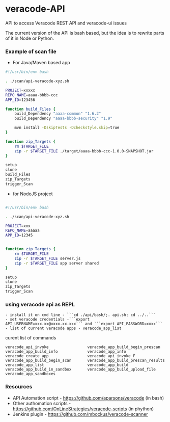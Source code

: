 # veracode-API
API to access Veracode REST API and veracode-ui issues

The current version of the API is bash based, but the idea is to rewrite parts of it in Node or Python.

### Example of scan file

* For Java/Maven based app

```bash
#!/usr/bin/env bash

. ./scan/api-veracode-xyz.sh

PROJECT=xxxxx
REPO_NAME=aaaa-bbbb-ccc
APP_ID=123456

function build_Files {
    build_Dependency "aaaa-common" "1.6.2"
    build_Dependency "aaaa-bbbb-security" "1.9"

    mvn install -DskipTests -Dcheckstyle.skip=true
}

function zip_Targets {
    rm $TARGET_FILE
    zip -r $TARGET_FILE ./target/aaaa-bbbb-ccc-1.0.0-SNAPSHOT.jar
}

setup
clone
build_Files
zip_Targets
trigger_Scan
```

* for NodeJS project

```bash

#!/usr/bin/env bash

. ./scan/api-veracode-xyz.sh

PROJECT=xxx
REPO_NAME=aaaaa
APP_ID=12345


function zip_Targets {
    rm $TARGET_FILE
    zip -r $TARGET_FILE server.js
    zip -r $TARGET_FILE app server shared
}

setup
clone
zip_Targets
trigger_Scan
```


### using veracode api as REPL

    - install it on cmd line - ```cd ./api/bash/;. api.sh; cd ../..```
    - set veracode credentials -```export API_USERNAME=xxx.xx@xxxx.xx.xxx``` and ```export API_PASSWORD=xxxx```
    - list of current veracode apps - veracode_app_list

curent list of commands

```
veracode_api_invoke                 veracode_app_build_begin_prescan    
veracode_app_build_info             veracode_app_info                   
veracode_create_app                 veracode_api_invoke_F               
veracode_app_build_begin_scan       veracode_app_build_prescan_results  
veracode_app_list                   veracode_app_build                  
veracode_app_build_in_sandbox       veracode_app_build_upload_file      
veracode_app_sandboxes             
```


### Resources

* API Automation script - https://github.com/aparsons/veracode (in bash)
* Other authomation scripts - https://github.com/OnLineStrategies/veracode-scripts (in phython)
* Jenkins plugin - https://github.com/mbockus/veracode-scanner

